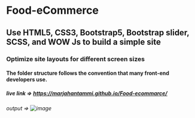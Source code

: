 # Food-eCommerce
## Use HTML5, CSS3, Bootstrap5, Bootstrap slider, SCSS, and  WOW Js to build a simple site
### Optimize site layouts for different screen sizes
#### The folder structure follows the convention that many front-end developers use.
##### live link => https://marjahantammi.github.io/Food-ecommarce/
###### output => ![image](https://github.com/marjahantammi/Food-ecommarce/assets/70445883/c2408080-e54a-44ad-af6e-3c0cbd3edd7e)


